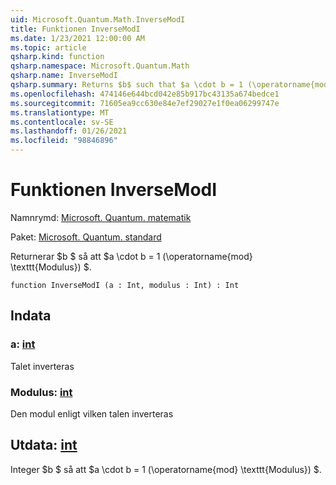 ```yaml
---
uid: Microsoft.Quantum.Math.InverseModI
title: Funktionen InverseModI
ms.date: 1/23/2021 12:00:00 AM
ms.topic: article
qsharp.kind: function
qsharp.namespace: Microsoft.Quantum.Math
qsharp.name: InverseModI
qsharp.summary: Returns $b$ such that $a \cdot b = 1 (\operatorname{mod} \texttt{modulus})$.
ms.openlocfilehash: 474146e644bcd042e85b917bc43135a674bedce1
ms.sourcegitcommit: 71605ea9cc630e84e7ef29027e1f0ea06299747e
ms.translationtype: MT
ms.contentlocale: sv-SE
ms.lasthandoff: 01/26/2021
ms.locfileid: "98846896"
---
```

# <a name="inversemodi-function"></a>Funktionen InverseModI

Namnrymd: [Microsoft. Quantum. matematik](xref:Microsoft.Quantum.Math)

Paket: [Microsoft. Quantum. standard](https://nuget.org/packages/Microsoft.Quantum.Standard)


Returnerar $b $ så att $a \cdot b = 1 (\operatorname{mod} \texttt{Modulus}) $.

```qsharp
function InverseModI (a : Int, modulus : Int) : Int
```


## <a name="input"></a>Indata

### <a name="a--int"></a>a: [int](xref:microsoft.quantum.lang-ref.int)

Talet inverteras


### <a name="modulus--int"></a>Modulus: [int](xref:microsoft.quantum.lang-ref.int)

Den modul enligt vilken talen inverteras



## <a name="output--int"></a>Utdata: [int](xref:microsoft.quantum.lang-ref.int)

Integer $b $ så att $a \cdot b = 1 (\operatorname{mod} \texttt{Modulus}) $.